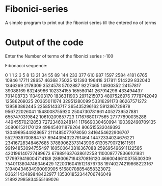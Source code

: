 # Fibonici-series

A simple program to print out the fibonici series till the entered no of terms

# Output of the code

Enter the Number of terms of the fibonici series :-100

Fibonacci sequence:

0
1
1
2
3
5
8
13
21
34
55
89
144
233
377
610
987
1597
2584
4181
6765
10946
17711
28657
46368
75025
121393
196418
317811
514229
832040
1346269
2178309
3524578
5702887
9227465
14930352
24157817
39088169
63245986
102334155
165580141
267914296
433494437
701408733
1134903170
1836311903
2971215073
4807526976
7778742049
12586269025
20365011074
32951280099
53316291173
86267571272
139583862445
225851433717
365435296162
591286729879
956722026041
1548008755920
2504730781961
4052739537881
6557470319842
10610209857723
17167680177565
27777890035288
44945570212853
72723460248141
117669030460994
190392490709135
308061521170129
498454011879264
806515533049393
1304969544928657
2111485077978050
3416454622906707
5527939700884757
8944394323791464
14472334024676221
23416728348467685
37889062373143906
61305790721611591
99194853094755497
160500643816367088
259695496911122585
420196140727489673
679891637638612258
1100087778366101931
1779979416004714189
2880067194370816120
4660046610375530309
7540113804746346429
12200160415121876738
19740274219868223167
31940434634990099905
51680708854858323072
83621143489848422977
135301852344706746049
218922995834555169026
